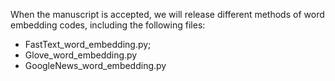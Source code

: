 When the manuscript is accepted, we will release different methods of word embedding codes, including the following files:
- FastText_word_embedding.py;
- Glove_word_embedding.py
- GoogleNews_word_embedding.py


